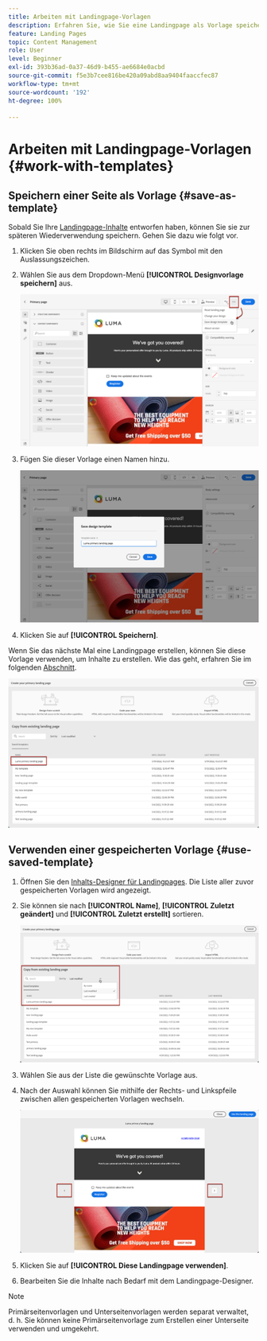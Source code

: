```yaml
---
title: Arbeiten mit Landingpage-Vorlagen
description: Erfahren Sie, wie Sie eine Landingpage als Vorlage speichern und sie in Journey Optimizer wiederverwenden.
feature: Landing Pages
topic: Content Management
role: User
level: Beginner
exl-id: 393b36ad-0a37-46d9-b455-ae6684e0acbd
source-git-commit: f5e3b7cee816be420a09abd8aa9404faaccfec87
workflow-type: tm+mt
source-wordcount: '192'
ht-degree: 100%

---
```


# Arbeiten mit Landingpage-Vorlagen {#work-with-templates}

## Speichern einer Seite als Vorlage {#save-as-template}

Sobald Sie Ihre [Landingpage-Inhalte](lp-content.md) entworfen haben, können Sie sie zur späteren Wiederverwendung speichern. Gehen Sie dazu wie folgt vor.

1. Klicken Sie oben rechts im Bildschirm auf das Symbol mit den Auslassungszeichen.

1. Wählen Sie aus dem Dropdown-Menü **[!UICONTROL Designvorlage speichern]** aus.

   ![](assets/lp_designer-save-template.png)

1. Fügen Sie dieser Vorlage einen Namen hinzu.

   ![](assets/lp_designer-template-name.png)

1. Klicken Sie auf **[!UICONTROL Speichern]**.

Wenn Sie das nächste Mal eine Landingpage erstellen, können Sie diese Vorlage verwenden, um Inhalte zu erstellen. Wie das geht, erfahren Sie im folgenden [Abschnitt](#use-saved-template).

![](assets/lp_designer-saved-template.png)

## Verwenden einer gespeicherten Vorlage {#use-saved-template}

1. Öffnen Sie den [Inhalts-Designer für Landingpages](design-lp.md). Die Liste aller zuvor gespeicherten Vorlagen wird angezeigt.

1. Sie können sie nach **[!UICONTROL Name]**, **[!UICONTROL Zuletzt geändert]** und **[!UICONTROL Zuletzt erstellt]** sortieren.

   ![](assets/lp_designer-saved-templates.png)

1. Wählen Sie aus der Liste die gewünschte Vorlage aus.

1. Nach der Auswahl können Sie mithilfe der Rechts- und Linkspfeile zwischen allen gespeicherten Vorlagen wechseln.

   ![](assets/lp_designer-saved-templates-navigate.png)

1. Klicken Sie auf **[!UICONTROL Diese Landingpage verwenden]**.

1. Bearbeiten Sie die Inhalte nach Bedarf mit dem Landingpage-Designer.

>[!NOTE]
>
>Primärseitenvorlagen und Unterseitenvorlagen werden separat verwaltet, d. h. Sie können keine Primärseitenvorlage zum Erstellen einer Unterseite verwenden und umgekehrt.

